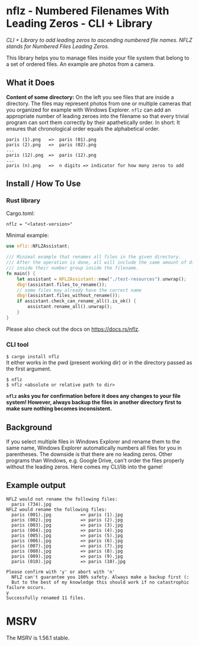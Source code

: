 # nflz - Numbered Filenames With Leading Zeros - CLI + Library
*CLI + Library to add leading zeros to ascending numbered file names. NFLZ stands for Numbered Files Leading Zeros.*

This library helps you to manage files inside your file system that belong to a set of ordered files. An example are
photos from a camera.

## What it Does
**Content of some directory:**
On the left you see files that are inside a directory. The files may represent photos from one or
multiple cameras that you organized for example with Windows Explorer. `nflz` can add an appropriate
number of leading zeroes into the filename so that every trivial program can sort them correctly
by their apathetically order. In short: It ensures that chronological order equals the alphabetical
order.
```
paris (1).png   =>  paris (01).png
paris (2).png   =>  paris (02).png
...
paris (12).png  =>  paris (12).png
...
paris (n).png   =>  n digits => indicator for how many zeros to add
```

## Install / How To Use
### Rust library
Cargo.toml:
```
nflz = "<latest-version>"
```

Minimal example:
```rust
use nflz::NFLZAssistant;

/// Minimal example that renames all files in the given directory.
/// After the operation is done, all will include the same amount of digits
/// inside their number group inside the filename.
fn main() {
    let assistant = NFLZAssistant::new("./test-resources").unwrap();
    dbg!(assistant.files_to_rename());
    // some files may already have the correct name
    dbg!(assistant.files_without_rename());
    if assistant.check_can_rename_all().is_ok() {
        assistant.rename_all().unwrap();
    }
}
```

Please also check out the docs on <https://docs.rs/nflz>.

### CLI tool
`$ cargo install nflz` \
It either works in the pwd (present working dir) or in the directory passed as the first argument.

```
$ nflz
$ nflz <absolute or relative path to dir>
```

**`nflz` asks you for confirmation before it does any changes to your file system!
However, always backup the files in another directory first to make sure nothing becomes inconsistent.**


## Background
If you select multiple files in Windows Explorer and rename them to the same name, Windows Explorer automatically
numbers all files for you in parentheses. The downside is that there are no leading zeros. Other programs than Windows,
e.g. Google Drive, can't order the files properly without the leading zeros. Here comes my CLI/lib into the game!

## Example output
```
NFLZ would not rename the following files:
  paris (734).jpg
NFLZ would rename the following files:
  paris (001).jpg           => paris (1).jpg
  paris (002).jpg           => paris (2).jpg
  paris (003).jpg           => paris (3).jpg
  paris (004).jpg           => paris (4).jpg
  paris (005).jpg           => paris (5).jpg
  paris (006).jpg           => paris (6).jpg
  paris (007).jpg           => paris (7).jpg
  paris (008).jpg           => paris (8).jpg
  paris (009).jpg           => paris (9).jpg
  paris (010).jpg           => paris (10).jpg

Please confirm with 'y' or abort with 'n'
  NFLZ can't guarantee you 100% safety. Always make a backup first (:
  But to the best of my knowledge this should work if no catastrophic failure occurs.
y
Successfully renamed 11 files.
```

# MSRV
The MSRV is 1.56.1 stable.
